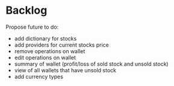 # Backlog

Propose future to do:
- add dictionary for stocks
- add providers for current stocks price
- remove operations on wallet
- edit operations on wallet
- summary of wallet (profit/loss of sold stock and unsold stock)
- view of all wallets that have unsold stock
- add currency types